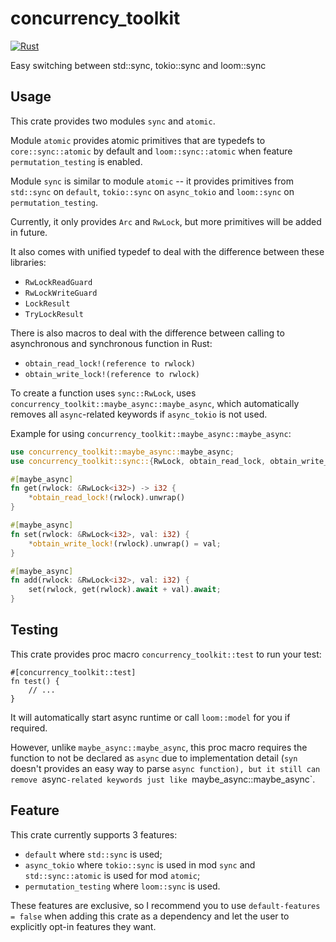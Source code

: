 # concurrency_toolkit

[![Rust](https://github.com/NobodyXu/concurrency_toolkit/actions/workflows/rust.yml/badge.svg)](https://github.com/NobodyXu/concurrency_toolkit/actions/workflows/rust.yml)

Easy switching between std::sync, tokio::sync and loom::sync

## Usage

This crate provides two modules `sync` and `atomic`.

Module `atomic` provides atomic primitives that are typedefs to `core::sync::atomic` by default and `loom::sync::atomic` when feature `permutation_testing` is enabled.

Module `sync` is similar to module `atomic` -- it provides primitives from `std::sync` on `default`, `tokio::sync` on `async_tokio` and `loom::sync` on `permutation_testing`.

Currently, it only provides `Arc` and `RwLock`, but more primitives will be added in future.

It also comes with unified typedef to deal with the difference between these libraries:
 - `RwLockReadGuard`
 - `RwLockWriteGuard`
 - `LockResult`
 - `TryLockResult`

There is also macros to deal with the difference between calling to asynchronous and synchronous function in Rust:
 - `obtain_read_lock!(reference to rwlock)`
 - `obtain_write_lock!(reference to rwlock)`

To create a function uses `sync::RwLock`, uses `concurrency_toolkit::maybe_async::maybe_async`, which automatically removes all `async`-related keywords if `async_tokio` is not used.

Example for using `concurrency_toolkit::maybe_async::maybe_async`:

```rust
use concurrency_toolkit::maybe_async::maybe_async;
use concurrency_toolkit::sync::{RwLock, obtain_read_lock, obtain_write_lock};

#[maybe_async]
fn get(rwlock: &RwLock<i32>) -> i32 {
    *obtain_read_lock!(rwlock).unwrap()
}

#[maybe_async]
fn set(rwlock: &RwLock<i32>, val: i32) {
    *obtain_write_lock!(rwlock).unwrap() = val;
}

#[maybe_async]
fn add(rwlock: &RwLock<i32>, val: i32) {
    set(rwlock, get(rwlock).await + val).await;
}
```

## Testing

This crate provides proc macro `concurrency_toolkit::test` to run your test:

```
#[concurrency_toolkit::test]
fn test() {
    // ...
}
```

It will automatically start async runtime or call `loom::model` for you if required.

However, unlike `maybe_async::maybe_async`, this proc macro requires the function to not be declared as `async` due to implementation detail (`syn` doesn't provides an easy way to parse `async function), but it still can remove `async`-related keywords just like `maybe_async::maybe_async`.

## Feature

This crate currently supports 3 features:
 - `default` where `std::sync` is used;
 - `async_tokio` where `tokio::sync` is used in mod `sync` and `std::sync::atomic` is used for mod `atomic`;
 - `permutation_testing` where `loom::sync` is used.

These features are exclusive, so I recommend you to use `default-features = false` when adding this crate as a dependency and let the user to explicitly opt-in features they want.
